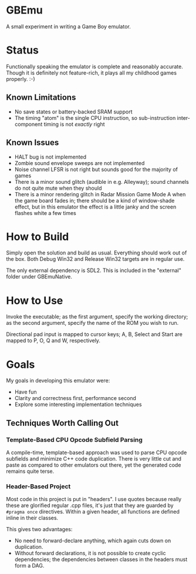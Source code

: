 GBEmu
=====

A small experiment in writing a Game Boy emulator.

# Status
Functionally speaking the emulator is complete and reasonably accurate. Though it is definitely not feature-rich, it plays all my childhood games properly. :-)

## Known Limitations
* No save states or battery-backed SRAM support
* The timing "atom" is the single CPU instruction, so sub-instruction inter-component timing is not *exactly* right

## Known Issues
* HALT bug is not implemented
* Zombie sound envelope sweeps are not implemented
* Noise channel LFSR is not right but sounds good for the majority of games
* There is a minor sound glitch (audible in e.g. Alleyway); sound channels do not quite mute when they should
* There is a minor rendering glitch in Radar Mission Game Mode A when the game board fades in; there should be a kind of window-shade effect, but in this emulator the effect is a little janky and the screen flashes white a few times

# How to Build

Simply open the solution and build as usual. Everything should work out of the box. Both Debug Win32 and Release Win32 targets are in regular use.

The only external dependency is SDL2. This is included in the "external" folder under GBEmuNative.

# How to Use
Invoke the executable; as the first argument, specify the working directory; as the second argument, specify the name of the ROM you wish to run.

Directional pad input is mapped to cursor keys; A, B, Select and Start are mapped to P, O, Q and W, respectively.

# Goals

My goals in developing this emulator were:
* Have fun
* Clarity and correctness first, performance second
* Explore some interesting implementation techniques

## Techniques Worth Calling Out
### Template-Based CPU Opcode Subfield Parsing
A compile-time, template-based approach was used to parse CPU opcode subfields and minimize C++ code duplication. There is very little cut and paste as compared to other emulators out there, yet the generated code remains quite terse.

### Header-Based Project
Most code in this project is put in "headers". I use quotes because really these are glorified regular .cpp files, it's just that they are guarded by `#pragma once` directives. Within a given header, all functions are defined inline in their classes.

This gives two advantages:
* No need to forward-declare anything, which again cuts down on duplication.
* Without forward declarations, it is not possible to create cyclic dependencies; the dependencies between classes in the headers must form a DAG.
